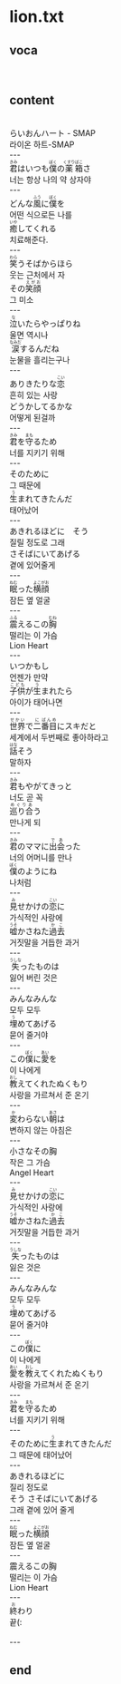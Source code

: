 <h1>lion.txt</h1>
<h2>voca</h2><br>
<h2>content</h2><br>
らいおんハート - SMAP<br>
라이온 하트-SMAP<br>
---<br>
<Ruby><rb>君</rb><rt>きみ</rt></Ruby>はいつも<Ruby><rb>僕</rb><rt>ぼく</rt></Ruby>の<Ruby><rb>薬</rb><rt>くすり</rt></Ruby><Ruby><rb>箱</rb><rt>ばこ</rt></Ruby>さ<br>
너는 항상 나의 약 상자야<br>
---<br>
どんな<Ruby><rb>風</rb><rt>ふう</rt></Ruby>に<Ruby><rb>僕</rb><rt>ぼく</rt></Ruby>を<br>
어떤 식으로든 나를<br>
<Ruby><rb>癒</rb><rt>いや</rt></Ruby>してくれる<br>
치료해준다.<br>
---<br>
<Ruby><rb>笑</rb><rt>わら</rt></Ruby>うそばからほら<br>
웃는 근처에서 자<br>
その<Ruby><rb>笑顔</rb><rt>えがお</rt></Ruby><br>
그 미소<br>
---<br>
<Ruby><rb>泣</rb><rt>な</rt></Ruby>いたらやっぱりね<br>
울면 역시나<br>
<Ruby><rb>涙</rb><rt>なみだ</rt></Ruby>するんだね<br>
눈물을 흘리는구나<br>
---<br>
ありきたりな<Ruby><rb>恋</rb><rt>こい</rt></Ruby><br>
흔히 있는 사랑<br>
どうかしてるかな<br>
어떻게 된걸까<br>
---<br>
<Ruby><rb>君</rb><rt>きみ</rt></Ruby>を<Ruby><rb>守</rb><rt>まも</rt></Ruby>るため<br>
너를 지키기 위해<br>
---<br>
そのために<br>
그 때문에<br>
<Ruby><rb>生</rb><rt>う</rt></Ruby>まれてきたんだ<br>
태어났어<br>
---<br>
あきれるほどに　そう<br>
질릴 정도로 그래<br>
さそばにいてあげる<br>
곁에 있어줄게<br>
---<br>
<Ruby><rb>眠</rb><rt>ねむ</rt></Ruby>った<Ruby><rb>横顔</rb><rt>よこがお</rt></Ruby><br>
잠든 옆 얼굴<br>
---<br>
<Ruby><rb>震</rb><rt>ふる</rt></Ruby>えるこの<Ruby><rb>胸</rb><rt>むね</rt></Ruby><br>
떨리는 이 가슴<br>
Lion Heart<br>
---<br>
いつかもし<br>
언젠가 만약<br>
<Ruby><rb>子供</rb><rt>こども</rt></Ruby>が<Ruby><rb>生</rb><rt>う</rt></Ruby>まれたら<br>
아이가 태어나면<br>
---<br>
<Ruby><rb>世界</rb><rt>せかい</rt></Ruby>で<Ruby><rb>二</rb><rt>に</rt></Ruby><Ruby><rb>番目</rb><rt>ばんめ</rt></Ruby>にスキだと<br>
세계에서 두번째로 좋아하라고<br>
<Ruby><rb>話</rb><rt>はな</rt></Ruby>そう<br>
말하자<br>
---<br>
<Ruby><rb>君</rb><rt>きみ</rt></Ruby>もやがてきっと<br>
너도 곧 꼭<br>
<Ruby><rb>巡り合</rb><rt>めぐりあ</rt></Ruby>う<br>
만나게 되<br>
---<br>
<Ruby><rb>君</rb><rt>きみ</rt></Ruby>のママに<Ruby><rb>出会</rb><rt>であ</rt></Ruby>った<br>
너의 어머니를 만나<br>
<Ruby><rb>僕</rb><rt>ぼく</rt></Ruby>のようにね<br>
나처럼<br>
---<br>
<Ruby><rb>見</rb><rt>み</rt></Ruby>せかけの<Ruby><rb>恋</rb><rt>こい</rt></Ruby>に<br>
가식적인 사랑에<br>
<Ruby><rb>嘘</rb><rt>うそ</rt></Ruby>かさねた<Ruby><rb>過去</rb><rt>かこ</rt></Ruby><br>
거짓말을 거듭한 과거<br>
---<br>
<Ruby><rb>失</rb><rt>うしな</rt></Ruby>ったものは<br>
잃어 버린 것은<br>
---<br>
みんなみんな<br>
모두 모두<br>
<Ruby><rb>埋</rb><rt>う</rt></Ruby>めてあげる<br>
묻어 줄거야<br>
---<br>
この<Ruby><rb>僕</rb><rt>ぼく</rt></Ruby>に<Ruby><rb>愛</rb><rt>あい</rt></Ruby>を<br>
이 나에게<br>
<Ruby><rb>教</rb><rt>おし</rt></Ruby>えてくれたぬくもり<br>
사랑을 가르쳐서 준 온기<br>
---<br>
<Ruby><rb>変</rb><rt>か</rt></Ruby>わらない<Ruby><rb>朝</rb><rt>あさ</rt></Ruby>は<br>
변하지 않는 아침은<br>
---<br>
小さなその胸<br>
작은 그 가슴<br>
Angel Heart<br>
---<br>
<Ruby><rb>見</rb><rt>み</rt></Ruby>せかけの<Ruby><rb>恋</rb><rt>こい</rt></Ruby>に<br>
가식적인 사랑에<br>
<Ruby><rb>嘘</rb><rt>うそ</rt></Ruby>かさねた<Ruby><rb>過去</rb><rt>かこ</rt></Ruby><br>
거짓말을 거듭한 과거<br>
---<br>
<Ruby><rb>失</rb><rt>うしな</rt></Ruby>ったものは<br>
잃은 것은<br>
---<br>
みんなみんな<br>
모두 모두<br>
<Ruby><rb>埋</rb><rt>う</rt></Ruby>めてあげる<br>
묻어 줄거야<br>
---<br>
この<Ruby><rb>僕</rb><rt>ぼく</rt></Ruby>に<br>
이 나에게<br>
<Ruby><rb>愛</rb><rt>あい</rt></Ruby>を<Ruby><rb>教</rb><rt>おし</rt></Ruby>えてくれたぬくもり<br>
사랑을 가르쳐서 준 온기<br>
---<br>
<Ruby><rb>君</rb><rt>きみ</rt></Ruby>を<Ruby><rb>守</rb><rt>まも</rt></Ruby>るため<br>
너를 지키기 위해<br>
---<br>
そのために<Ruby><rb>生</rb><rt>う</rt></Ruby>まれてきたんだ<br>
그 때문에 태어났어<br>
---<br>
あきれるほどに<br>
질리 정도로<br>
そう さそばにいてあげる<br>
그래 곁에 있어 줄게<br>
---<br>
<Ruby><rb>眠</rb><rt>ねむ</rt></Ruby>った<Ruby><rb>横顔</rb><rt>よこがお</rt></Ruby><br>
잠든 옆 얼굴<br>
---<br>
震えるこの胸<br>
떨리는 이 가슴<br>
Lion Heart<br>
---<br>
<ruby><rb>終</rb><rt>お</rt></ruby>わり<br>
끝(:<br>
<br>---
<h2>end</h2>